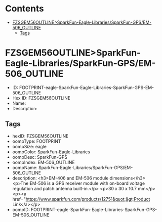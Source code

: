 



Contents
========

* [FZSGEM56OUTLINE>SparkFun-Eagle-Libraries/SparkFun-GPS/EM-506_OUTLINE](#fzsgem56outlinesparkfun-eagle-librariessparkfun-gpsem-506_outline)
	* [Tags](#tags)

# FZSGEM56OUTLINE>SparkFun-Eagle-Libraries/SparkFun-GPS/EM-506_OUTLINE

- ID: FOOTPRINT-eagle-SparkFun-Eagle-Libraries-SparkFun-GPS-EM-506_OUTLINE
- Hex ID: FZSGEM56OUTLINE
- Name: 
- Description: 

## Tags

- hexID: FZSGEM56OUTLINE
- oompType: FOOTPRINT
- oompSize: eagle
- oompColor: SparkFun-Eagle-Libraries
- oompDesc: SparkFun-GPS
- oompIndex: EM-506_OUTLINE
- oompName: SparkFun-Eagle-Libraries/SparkFun-GPS/EM-506_OUTLINE
- description: &lt;h3&gt;EM-406 and EM-506 module dimensions&lt;/h3&gt;
&lt;p&gt;The EM-506 is a GPS receiver module with on-board voltage regulation and patch antenna built-in.&lt;/p&gt;
&lt;p&gt;30 x 30 x 10.7 mm&lt;/p&gt;
&lt;p&gt;&lt;a href=&quot;https://www.sparkfun.com/products/12751&quot;&gt;Product Link&lt;/a&gt;&lt;/p&gt;
- oompID: FOOTPRINT-eagle-SparkFun-Eagle-Libraries-SparkFun-GPS-EM-506_OUTLINE
